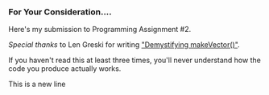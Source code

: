 ### For Your Consideration....

Here's my submission to Programming Assignment #2.

*Special thanks* to Len Greski for writing ["Demystifying makeVector()"](https://github.com/lgreski/datasciencectacontent/blob/master/markdown/rprog-breakingDownMakeVector.md).

If you haven't read this at least three times, you'll never understand how the code you produce actually works. 

This is a new line
